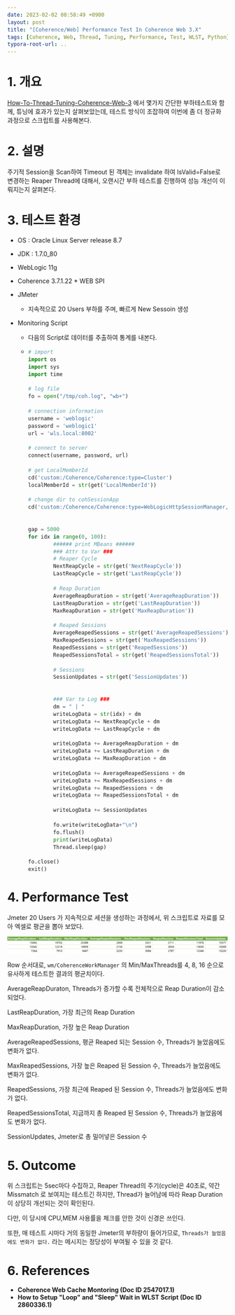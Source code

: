```yaml
---
date: 2023-02-02 08:58:49 +0900
layout: post
title: "[Coherence/Web] Performance Test In Coherence Web 3.X"
tags: [Coherence, Web, Thread, Tuning, Performance, Test, WLST, Python]
typora-root-url: ..
---
```


# 1. 개요

[How-To-Thread-Tuning-Coherence-Web-3](How-To-Thread-Tuning-Coherence-Web-3) 에서 몇가지 간단한 부하테스트와 함께, 튜닝에 효과가 있는지 살펴보았는데, 테스트 방식이 조잡하여 이번에 좀 더 정규화 과정으로 스크립트를 사용해본다.



# 2. 설명

주기적 Session을 Scan하여 Timeout 된 객체는 invalidate 하여 IsValid=False로 변경하는 Reaper Thread에 대해서, 오랜시간 부하 테스트를 진행하여 성능 개선이 이뤄지는지 살펴본다.



# 3. 테스트 환경

* OS : Oracle Linux Server release 8.7
* JDK : 1.7.0_80
* WebLogic 11g
* Coherence 3.7.1.22 * WEB SPI



* JMeter
  * 지속적으로 20 Users 부하를 주며, 빠르게 New Sessoin 생성



* Monitoring Script

  * 다음의 Script로 데이터를 추출하여 통계를 내본다.

  * ```python
    # import
    import os
    import sys
    import time
    
    # log file
    fo = open("/tmp/coh.log", "wb+")
    
    # connection information
    username = 'weblogic'
    password = 'weblogic1'
    url = 'wls.local:8002'
    
    # connect to server
    connect(username, password, url)
    
    # get LocalMemberId
    cd('custom:/Coherence/Coherence:type=Cluster')
    localMemberId = str(get('LocalMemberId'))
    
    # change dir to cohSessionApp
    cd('custom:/Coherence/Coherence:type=WebLogicHttpSessionManager,nodeId=' + localMemberId + ',appId=cohSessionAppcohSessionApp')
    
    
    gap = 5000
    for idx in range(0, 100):
            ###### print MBeans ######
            ### Attr to Var ###
            # Reaper Cycle
            NextReapCycle = str(get('NextReapCycle'))
            LastReapCycle = str(get('LastReapCycle'))
    
            # Reap Duration
            AverageReapDuration = str(get('AverageReapDuration'))
            LastReapDuration = str(get('LastReapDuration'))
            MaxReapDuration = str(get('MaxReapDuration'))
    
            # Reaped Sessions
            AverageReapedSessions = str(get('AverageReapedSessions'))
            MaxReapedSessions = str(get('MaxReapedSessions'))
            ReapedSessions = str(get('ReapedSessions'))
            ReapedSessionsTotal = str(get('ReapedSessionsTotal'))
    
            # Sessions
            SessionUpdates = str(get('SessionUpdates'))
    
    
            ### Var to Log ###
            dm = " | "
            writeLogData = str(idx) + dm
            writeLogData += NextReapCycle + dm
            writeLogData += LastReapCycle + dm
    
            writeLogData += AverageReapDuration + dm
            writeLogData += LastReapDuration + dm
            writeLogData += MaxReapDuration + dm
    
            writeLogData += AverageReapedSessions + dm
            writeLogData += MaxReapedSessions + dm
            writeLogData += ReapedSessions + dm
            writeLogData += ReapedSessionsTotal + dm
    
            writeLogData += SessionUpdates
    
            fo.write(writeLogData+"\n")
            fo.flush()
            print(writeLogData)
            Thread.sleep(gap)
    
    fo.close()
    exit()
    
    ```



# 4. Performance Test

Jmeter 20 Users 가 지속적으로 세션을 생성하는 과정에서, 위 스크립트로 자료를 모아 엑셀로 평균을 뽑아 보았다.



![Performance-Test-In-Coherence-Web-3_1](/../assets/posts/images/20-Coherence/Performance-Test-In-Coherence-Web-3/Performance-Test-In-Coherence-Web-3_1.png)





Row 순서대로, `wm/CoherenceWorkManager` 의 Min/MaxThreads를 4, 8, 16 순으로 유사하게 테스트한 결과의 평균치이다.



AverageReapDuraton, Threads가 증가할 수록 전체적으로 Reap Duration이 감소되었다.

LastReapDuration, 가장 최근의 Reap Duration

MaxReapDuration, 가장 높은 Reap Duration

AverageReapedSessions, 평균 Reaped 되는 Session 수, Threads가 늘었음에도 변화가 없다.

MaxReapedSessions, 가장 높은 Reaped 된 Session 수, Threads가 늘었음에도 변화가 없다.

ReapedSessions, 가장 최근에 Reaped 된 Session 수, Threads가 늘었음에도 변화가 없다.

ReapedSessionsTotal, 지금까지 총 Reaped 된 Session 수, Threads가 늘었음에도 변화가 없다.

SessionUpdates, Jmeter로 총 밀어넣은 Session 수



# 5. Outcome

위 스크립트는 5sec마다 수집하고, Reaper Thread의 주기(cycle)은 40초로, 약간 Missmatch 로 보여지는 테스트긴 하지만, Thread가 늘어남에 따라 Reap Duration이 상당히 개선되는 것이 확인된다.

다만, 이 당시에 CPU,MEM 사용률을 체크를 안한 것이 신경은 쓰인다.

또한, 매 테스트 시마다 거의 동일한 Jmeter의 부하량이 들어가므로, `Threads가 늘었음에도 변화가 없다.` 라는 메시지는 정당성이 부여될 수 있을 것 같다.



# 6. References

* **Coherence Web Cache Montoring (Doc ID 2547017.1)**
* **How to Setup "Loop" and "Sleep" Wait in WLST Script (Doc ID 2860336.1)**
